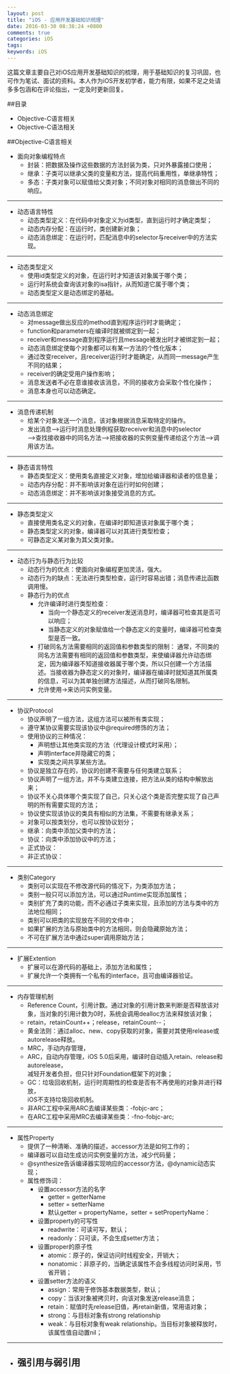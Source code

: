 ```yaml
---
layout: post
title: "iOS - 应用开发基础知识梳理"
date: 2016-03-30 08:38:24 +0800
comments: true
categories: iOS
tags: 
keywords: iOS
---
```



这篇文章主要自己对iOS应用开发基础知识的梳理，用于基础知识的复习巩固，也可作为笔试、面试的资料。本人作为iOS开发初学者，能力有限，如果不足之处请多多包涵和在评论指出，一定及时更新回复。

##目录

- Objective-C语言相关
- Objective-C语法相关

##Objective-C语言相关

- 面向对象编程特点
	- 封装：把数据及操作这些数据的方法封装为类，只对外暴露接口使用；
	- 继承：子类可以继承父类的变量和方法，提高代码重用性，单继承特性；
	- 多态：子类对象可以赋值给父类对象；不同对象对相同的消息做出不同的响应。

---

- 动态语言特性
	- 动态类型定义：在代码中对象定义为id类型，直到运行时才确定类型；
	- 动态内存分配：在运行时，类创建新对象；
	- 动态消息绑定：在运行时，匹配消息中的selector与receiver中的方法实现。

---

- 动态类型定义
	- 使用id类型定义的对象，在运行时才知道该对象属于哪个类；
	- 运行时系统会查询该对象的isa指针，从而知道它属于哪个类；
	- 动态类型定义是动态绑定的基础。

---

- 动态消息绑定
	- 对message做出反应的method直到程序运行时才能确定；
	- function和parameters在编译时就被绑定到一起；
	- receiver和message直到程序运行且message被发出时才被绑定到一起；
	- 动态消息绑定使每个对象都可以有某一方法的个性化版本；
	- 通过改变receiver，且receiver运行时才能确定，从而同一message产生不同的结果；
	- receiver的确定受用户操作影响；
	- 消息发送者不必在意谁接收该消息，不同的接收方会采取个性化操作；
	- 消息本身也可以动态确定。

---

- 消息传递机制
	- 给某个对象发送一个消息，该对象根据消息采取特定的操作。
	- 发出消息——>运行时消息处理例程获取receiver和消息中的selector  
	——>查找接收器中的同名方法——>把接收器的实例变量传递给这个方法——>调用该方法。

---

- 静态语言特性
	- 静态类型定义：使用类名直接定义对象，增加给编译器和读者的信息量；
	- 动态内存分配：并不影响该对象在运行时如何创建；
	- 动态消息绑定：并不影响该对象接受消息的方式。

---

- 静态类型定义
	- 直接使用类名定义的对象，在编译时即知道该对象属于哪个类；
	- 静态类型定义的对象，编译器可以对其进行类型检查；
	- 可静态定义某对象为其父类对象。

---

- 动态行为与静态行为比较
	- 动态行为的优点：使面向对象编程更加灵活，强大。
	- 动态行为的缺点：无法进行类型检查，运行时容易出错；消息传递比函数调用慢。
	- 静态行为的优点
		- 允许编译时进行类型检查：
			- 当向一个静态定义的receiver发送消息时，编译器可检查其是否可以响应；
			- 当静态定义的对象赋值给一个静态定义的变量时，编译器可检查类型是否一致。
		- 打破同名方法需要相同的返回值和参数类型的限制：
			通常，不同类的同名方法需要有相同的返回值和参数类型，来使编译器允许动态绑定，因为编译器不知道接收器属于哪个类，所以只创建一个方法描述。当接收器为静态定义的对象时，编译器在编译时就知道其所属类的信息，可以为其单独创建方法描述，从而打破同名限制。
		- 允许使用->来访问实例变量。

---

- 协议Protocol
	- 协议声明了一组方法，这组方法可以被所有类实现；
	- 遵守某协议需要实现该协议中@required修饰的方法；
	- 使用协议的三种情况：
		- 声明想让其他类实现的方法（代理设计模式时采用）；
		- 声明interface并隐藏它的类；
		- 实现类之间共享某些方法。
	- 协议是独立存在的，协议的创建不需要与任何类建立联系；
	- 协议声明了一组方法，并不与类建立连接，把方法从类的结构中解放出来；
	- 协议不关心具体哪个类实现了自己，只关心这个类是否完整实现了自己声明的所有需要实现的方法；
	- 协议使实现该协议的类具有相似的方法集，不需要有继承关系；
	- 对象可以按类划分，也可以按协议划分；
	- 继承：向类中添加父类中的方法；
	- 协议：向类中添加协议中的方法；
	- 正式协议：
	- 非正式协议：

---

- 类别Category
	- 类别可以实现在不修改源代码的情况下，为类添加方法；
	- 类别一般只可以添加方法，可以通过Runtime实现添加属性；
	- 类别扩充了类的功能，而不必通过子类来实现，且添加的方法与类中的方法地位相同；
	- 类别可以把类的实现放在不同的文件中；
	- 如果扩展的方法与原始类中的方法相同，则会隐藏原始方法；
	- 不可在扩展方法中通过super调用原始方法；

---

- 扩展Extention
	- 扩展可以在源代码的基础上，添加方法和属性；
	- 扩展允许一个类拥有一个私有的interface，且可由编译器验证。

---

- 内存管理机制
	- Reference Count，引用计数。通过对象的引用计数来判断是否释放该对象，当对象的引用计数为0时，系统会调用dealloc方法来释放该对象；
	- retain，retainCount++；release，retainCount--；
	- 黄金法则：通过alloc、new、copy获取的对象，需要对其使用release或autorelease释放。
	- MRC，手动内存管理，
	- ARC，自动内存管理，iOS 5.0后采用，编译时自动插入retain、release和autorelease，  
	减轻开发者负担，但只针对Foundation框架下的对象；
	- GC：垃圾回收机制，运行时周期性的检查是否有不再使用的对象并进行释放，  
	iOS不支持垃圾回收机制。
	- 非ARC工程中采用ARC去编译某些类：-fobjc-arc；
	- 在ARC工程中采用MRC去编译某些类：-fno-fobjc-arc;

---

- 属性Property
	- 提供了一种清晰、准确的描述，accessor方法是如何工作的；
	- 编译器可以自动生成访问实例变量的方法，减少代码量；
	- @synthesize告诉编译器实现响应的accessor方法，@dynamic动态实现；
	- 属性修饰词：
		- 设置accessor方法的名字
			- getter = getterName
			- setter = setterName
			- 默认getter = propertyName，setter = setPropertyName：
		- 设置property的可写性
			- readwrite：可读可写，默认；
			- readonly：只可读，不会生成setter方法；
		- 设置proper的原子性
			- atomic：原子的，保证访问时线程安全，开销大；
			- nonatomic：非原子的，当确定该属性不会多线程访问时采用，节省开销；
		- 设置setter方法的语义
			- assign：常用于修饰基本数据类型，默认；
			- copy：当该对象被拷贝时，向该对象发送release消息；
			- retain：赋值时先release旧值，再retain新值，常用语对象；
			- strong：与目标对象有strong relationship
			- weak：与目标对象有weak relationship。当目标对象被释放时，该属性值自动置nil；
		
---

- 强引用与弱引用
	- 







